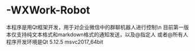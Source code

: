 # -WXWork-Robot
本程序是用Qt框架开发，用于对企业微信中的群聊机器人进行控制\n
目前第一版本仅支持纯文本格式和markdown格式的通知发送，以及@指定人 或者@所有人
程序开发环境是Qt 5.12.5 msvc2017_64bit
